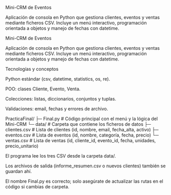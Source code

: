 Mini-CRM de Eventos

Aplicación de consola en Python que gestiona clientes, eventos y ventas mediante ficheros CSV.
Incluye un menú interactivo, programación orientada a objetos y manejo de fechas con datetime.

Mini-CRM de Eventos

Aplicación de consola en Python que gestiona clientes, eventos y ventas mediante ficheros CSV.
Incluye un menú interactivo, programación orientada a objetos y manejo de fechas con datetime.


Tecnologías y conceptos

Python estándar (csv, datetime, statistics, os, re).

POO: clases Cliente, Evento, Venta.

Colecciones: listas, diccionarios, conjuntos y tuplas.

Validaciones: email, fechas y errores de archivo.

PracticaFinal/
├─ Final.py                 # Código principal con el menú y la lógica del Mini-CRM
└─ data/                    # Carpeta que contiene los ficheros de datos
   ├─ clientes.csv          # Lista de clientes (id, nombre, email, fecha_alta, activo)
   ├─ eventos.csv           # Lista de eventos (id, nombre, categoría, fecha, precio)
   └─ ventas.csv            # Lista de ventas (id, cliente_id, evento_id, fecha, unidades, precio_unitario)

   El programa lee los tres CSV desde la carpeta data/.

Los archivos de salida (informe_resumen.csv o nuevos clientes) también se guardan ahí.

El nombre Final.py es correcto; solo asegúrate de actualizar las rutas en el código si cambias de carpeta.
